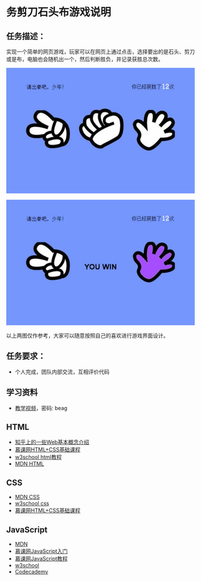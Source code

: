 # 务剪刀石头布游戏说明

## 任务描述：

实现一个简单的网页游戏，玩家可以在网页上通过点击，选择要出的是石头、剪刀或是布，电脑也会随机出一个，然后判断胜负，并记录获胜总次数。

![示例图1](../img/game_qihang_task1_01.jpg)

![示例图2](../img/game_qihang_task1_02.jpg)

以上两图仅作参考，大家可以随意按照自己的喜欢进行游戏界面设计。

## 任务要求：

* 个人完成，团队内部交流，互相评价代码

## 学习资料

* [教学视频](http://pan.baidu.com/s/1mgxh8XM)，密码: beag

## HTML

- [知乎上的一些Web基本概念介绍](http://www.zhihu.com/question/22689579)
- [慕课网HTML+CSS基础课程](http://www.imooc.com/learn/9)
- [w3school html教程](http://w3school.com.cn/html/index.asp)
- [MDN HTML](https://developer.mozilla.org/zh-CN/docs/Web/HTML/Introduction)

## CSS

- [MDN CSS](https://developer.mozilla.org/zh-CN/docs/Web/Guide/CSS/Getting_started)
- [w3school css](http://w3school.com.cn/css/index.asp)
- [慕课网HTML+CSS基础课程](http://www.imooc.com/learn/9)

## JavaScript

- [MDN](https://developer.mozilla.org/zh-CN/docs/Web/JavaScript)
- [慕课网JavaScript入门](http://www.imooc.com/learn/36)
- [慕课网JavaScript教程](http://www.imooc.com/learn/10)
- [w3school](http://www.w3school.com.cn/js/)
- [Codecademy](http://www.codecademy.com/tracks/javascript)
